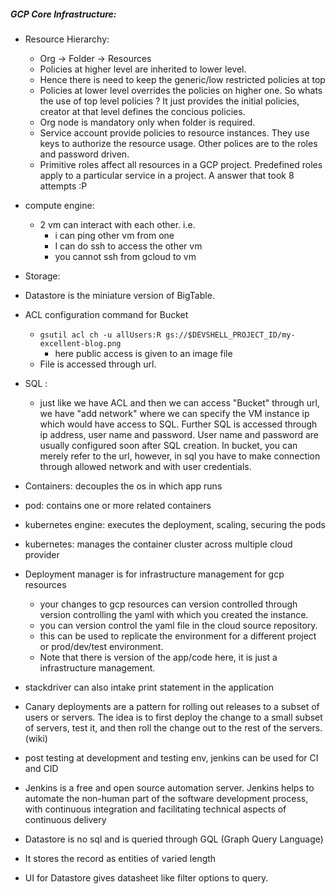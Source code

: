 ##### GCP Core Infrastructure:
* Resource Hierarchy:
  * Org -> Folder -> Resources
  * Policies at higher level are inherited to lower level.
  * Hence there is need to keep the generic/low restricted policies at top
  * Policies at lower level overrides the policies on higher one. So whats the use of top level policies ? It just provides the initial policies, creator at that level defines the concious policies.
  * Org node is mandatory only when folder is required.
  * Service account provide policies to resource instances. They use keys to authorize the resource usage. Other polices are to the roles and password driven.
  * Primitive roles affect all resources in a GCP project. Predefined roles apply to a particular service in a project. A answer that took 8 attempts :P
  
* compute engine:
  * 2 vm can interact with each other. i.e.
    * i can ping other vm from one
    * I can do ssh to access the other vm
    * you cannot ssh from gcloud to vm

* Storage:
 * Datastore is the miniature version of BigTable.
 * ACL configuration command for Bucket
   * ```gsutil acl ch -u allUsers:R gs://$DEVSHELL_PROJECT_ID/my-excellent-blog.png```
     * here public access is given to an image file
   * File is accessed through url.  

* SQL :
  * just like we have ACL and then we can access "Bucket" through url,  we have "add network" where we can specify the VM instance ip which would have access to SQL. Further SQL is accessed through ip address, user name and password. User name and password are usually configured soon after SQL creation. In bucket, you can merely refer to the url, however, in sql you have to make connection through allowed network and with user credentials.

* Containers: decouples the os in which app runs
* pod: contains one or more related containers
* kubernetes engine: executes the deployment, scaling, securing the pods
* kubernetes: manages the container cluster across multiple cloud provider
* Deployment manager is for infrastructure management for gcp resources
  * your changes to gcp resources can version controlled through version controlling the yaml with which you created the instance.
  * you can version control the yaml file in the cloud source repository.
  * this can be used to replicate the environment for a different project or prod/dev/test environment.
  * Note that there is version of the app/code here, it is just a infrastructure management.

* stackdriver can also intake print statement in the application

* Canary deployments are a pattern for rolling out releases to a subset of users or servers. The idea is to first deploy the change to a small subset of servers, test it, and then roll the change out to the rest of the servers. (wiki)

* post testing at development and testing env, jenkins can be used for CI and CID
 * Jenkins is a free and open source automation server. Jenkins helps to automate the non-human part of the software development process, with continuous integration and facilitating technical aspects of continuous delivery

* Datastore is no sql and is queried through GQL (Graph Query Language)
 * It stores the record as entities of varied length
 * UI for Datastore gives datasheet like filter options to query.
 
